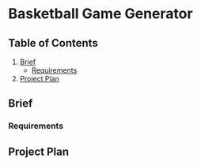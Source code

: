 # Basketball Game Generator


## Table of Contents

1. [Brief](https://github.com/umayr12/SFIA2#brief)
    + [Requirements](https://github.com/umayr12/SFIA2#requirements)
2. [Project Plan](https://github.com/umayr12/SFIA2#project-plan)


## Brief
### Requirements
## Project Plan


